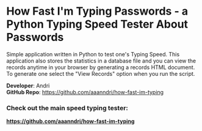 # How Fast I'm Typing Passwords - a Python Typing Speed Tester About Passwords

Simple application written in Python to test one's Typing Speed. This application also stores the statistics in a database file
and you can view the records anytime in your browser by generating a records HTML document. To generate one select the "View Records" option when you run the script.

<b>Developer</b>: Andri<br>
<b>GitHub Repo</b>: https://github.com/aaanndri/how-fast-im-typing<br>

### Check out the main speed typing tester: 
<b>https://github.com/aaanndri/how-fast-im-typing</b>
